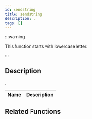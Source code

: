 ```yaml
---
id: sendstring
title: sendstring
description: .
tags: []
---
```


:::warning

This function starts with lowercase letter.

:::

## Description

.

| Name | Description |
| ---- | ----------- |


## Related Functions
